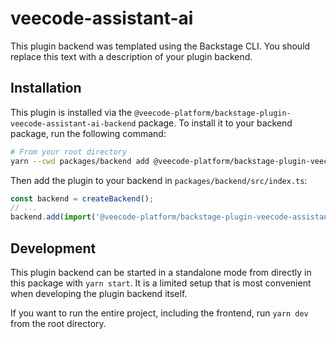 # veecode-assistant-ai

This plugin backend was templated using the Backstage CLI. You should replace this text with a description of your plugin backend.

## Installation

This plugin is installed via the `@veecode-platform/backstage-plugin-veecode-assistant-ai-backend` package. To install it to your backend package, run the following command:

```bash
# From your root directory
yarn --cwd packages/backend add @veecode-platform/backstage-plugin-veecode-assistant-ai-backend
```

Then add the plugin to your backend in `packages/backend/src/index.ts`:

```ts
const backend = createBackend();
// ...
backend.add(import('@veecode-platform/backstage-plugin-veecode-assistant-ai-backend'));
```

## Development

This plugin backend can be started in a standalone mode from directly in this
package with `yarn start`. It is a limited setup that is most convenient when
developing the plugin backend itself.

If you want to run the entire project, including the frontend, run `yarn dev` from the root directory.

